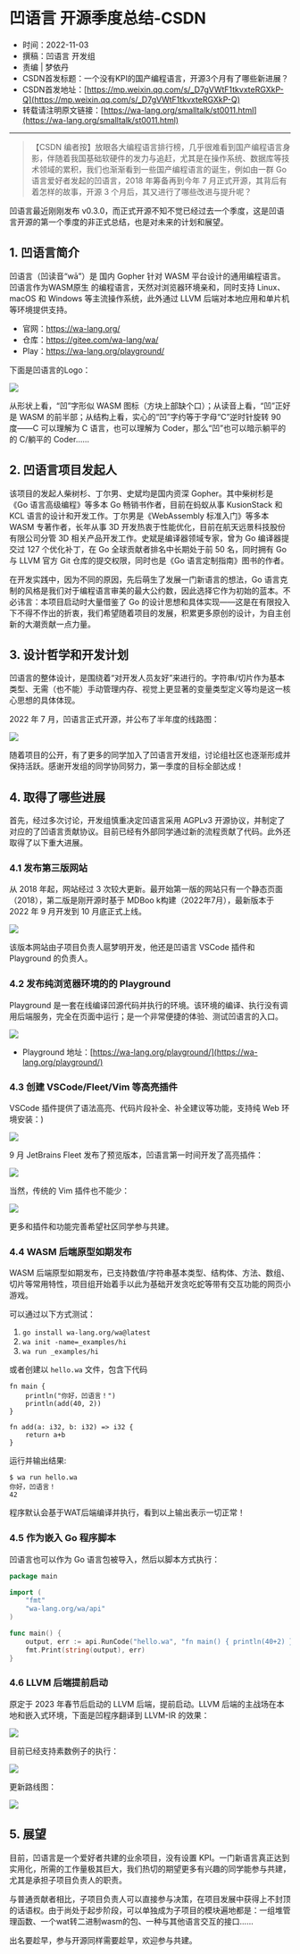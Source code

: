 # 凹语言 开源季度总结-CSDN

- 时间：2022-11-03
- 撰稿：凹语言 开发组
- 责编 | 梦依丹
- CSDN首发标题：一个没有KPI的国产编程语言，开源3个月有了哪些新进展？
- CSDN首发地址：[https://mp.weixin.qq.com/s/_D7gVWtF1tkvxteRGXkP-Q](https://mp.weixin.qq.com/s/_D7gVWtF1tkvxteRGXkP-Q)
- 转载请注明原文链接：[https://wa-lang.org/smalltalk/st0011.html](https://wa-lang.org/smalltalk/st0011.html)

---

> 【CSDN 编者按】放眼各大编程语言排行榜，几乎很难看到国产编程语言身影，伴随着我国基础软硬件的发力与追赶，尤其是在操作系统、数据库等技术领域的累积，我们也渐渐看到一些国产编程语言的诞生，例如由一群 Go 语言爱好者发起的凹语言，2018 年筹备再到今年 7 月正式开源，其背后有着怎样的故事，开源 3 个月后，其又进行了哪些改进与提升呢？

凹语言最近刚刚发布 v0.3.0，而正式开源不知不觉已经过去一个季度，这是凹语言开源的第一个季度的非正式总结，也是对未来的计划和展望。

## 1. 凹语言简介

凹语言（凹读音“wā”）是 国内 Gopher 针对 WASM 平台设计的通用编程语言。凹语言作为WASM原生 的编程语言，天然对浏览器环境亲和，同时支持 Linux、macOS 和 Windows 等主流操作系统，此外通过 LLVM 后端对本地应用和单片机等环境提供支持。

- 官网：https://wa-lang.org/
- 仓库：https://gitee.com/wa-lang/wa/
- Play：https://wa-lang.org/playground/

下面是凹语言的Logo：

![](/st0011-01.png)

从形状上看，“凹”字形似 WASM 图标（方块上部缺个口）；从读音上看，“凹”正好是 WASM 的前半部；从结构上看，实心的“凹”字约等于字母“C”逆时针旋转 90 度——C 可以理解为 C 语言，也可以理解为 Coder，那么“凹”也可以暗示躺平的的 C/躺平的 Coder……

## 2. 凹语言项目发起人

该项目的发起人柴树杉、丁尔男、史斌均是国内资深 Gopher。其中柴树杉是《Go 语言高级编程》等多本 Go 畅销书作者，目前在蚂蚁从事 KusionStack 和 KCL 语言的设计和开发工作。丁尔男是《WebAssembly 标准入门》等多本 WASM 专著作者，长年从事 3D 开发热衷于性能优化，目前在航天远景科技股份有限公司分管 3D 相关产品开发工作。史斌是编译器领域专家，曾为 Go 编译器提交过 127 个优化补丁，在 Go 全球贡献者排名中长期处于前 50 名，同时拥有 Go 与 LLVM 官方 Git 仓库的提交权限，同时也是《Go 语言定制指南》图书的作者。

在开发实践中，因为不同的原因，先后萌生了发展一门新语言的想法，Go 语言克制的风格是我们对于编程语言审美的最大公约数，因此选择它作为初始的蓝本。不必讳言：本项目启动时大量借鉴了 Go 的设计思想和具体实现——这是在有限投入下不得不作出的折衷，我们希望随着项目的发展，积累更多原创的设计，为自主创新的大潮贡献一点力量。

## 3. 设计哲学和开发计划

凹语言的整体设计，是围绕着“对开发人员友好”来进行的。字符串/切片作为基本类型、无需（也不能）手动管理内存、视觉上更显著的变量类型定义等均是这一核心思想的具体体现。

2022 年 7 月，凹语言正式开源，并公布了半年度的线路图：

![](/st0001.png)

随着项目的公开，有了更多的同学加入了凹语言开发组，讨论组社区也逐渐形成并保持活跃。感谢开发组的同学协同努力，第一季度的目标全部达成！

## 4. 取得了哪些进展

首先，经过多次讨论，开发组慎重决定凹语言采用 AGPLv3 开源协议，并制定了对应的了凹语言贡献协议。目前已经有外部同学通过新的流程贡献了代码。此外还取得了以下重大进展。

### 4.1 发布第三版网站

从 2018 年起，网站经过 3 次较大更新。最开始第一版的网站只有一个静态页面（2018），第二版是刚开源时基于 MDBoo k构建（2022年7月），最新版本于 2022 年 9 月开发到 10 月底正式上线。

![](/st0011-02.png)

该版本网站由子项目负责人扈梦明开发，他还是凹语言 VSCode 插件和 Playground 的负责人。

### 4.2 发布纯浏览器环境的的 Playground

Playground 是一套在线编译凹源代码并执行的环境。该环境的编译、执行没有调用后端服务，完全在页面中运行；是一个非常便捷的体验、测试凹语言的入口。

![](/st0011-03.png)

- Playground 地址：[https://wa-lang.org/playground/](https://wa-lang.org/playground/)

### 4.3 创建 VSCode/Fleet/Vim 等高亮插件

VSCode 插件提供了语法高亮、代码片段补全、补全建议等功能，支持纯 Web 环境安装：)

![](/st0011-04.png)

9 月 JetBrains Fleet 发布了预览版本，凹语言第一时间开发了高亮插件：

![](/st0011-05.png)

当然，传统的 Vim 插件也不能少：

![](/st0011-06.png)

更多和插件和功能完善希望社区同学参与共建。

### 4.4 WASM 后端原型如期发布

WASM 后端原型如期发布，已支持数值/字符串基本类型、结构体、方法、数组、切片等常用特性，项目组开始着手以此为基础开发贪吃蛇等带有交互功能的网页小游戏。

可以通过以下方式测试：

1. `go install wa-lang.org/wa@latest`
2. `wa init -name=_examples/hi`
3. `wa run _examples/hi`

或者创建以 `hello.wa` 文件，包含下代码

```wa
fn main {
    println("你好，凹语言！")
    println(add(40, 2))
}

fn add(a: i32, b: i32) => i32 {
    return a+b
}
```

运行并输出结果:

```
$ wa run hello.wa 
你好，凹语言！
42
```

程序默认会基于WAT后端编译并执行，看到以上输出表示一切正常！

### 4.5 作为嵌入 Go 程序脚本

凹语言也可以作为 Go 语言包被导入，然后以脚本方式执行：

```go
package main

import (
    "fmt"
    "wa-lang.org/wa/api"
)

func main() {
    output, err := api.RunCode("hello.wa", "fn main() { println(40+2) }")
    fmt.Print(string(output), err)
}
```

### 4.6 LLVM 后端提前启动

原定于 2023 年春节后启动的 LLVM 后端，提前启动。LLVM 后端的主战场在本地和嵌入式环境，下面是凹程序翻译到 LLVM-IR 的效果：

![](/st0011-07.png)

目前已经支持素数例子的执行：

![](/st0011-08.jpg)

更新路线图：

![](/st0011-09.png)

## 5. 展望

目前，凹语言是一个爱好者共建的业余项目，没有设置 KPI。一门新语言真正达到实用化，所需的工作量极其巨大，我们热切的期望更多有兴趣的同学能参与共建，尤其是承担子项目负责人的职责。

与普通贡献者相比，子项目负责人可以直接参与决策，在项目发展中获得上不封顶的话语权。由于尚处于起步阶段，可以单独成为子项目的模块遍地都是：一组堆管理函数、一个wat转二进制wasm的包、一种与其他语言交互的接口……

出名要趁早，参与开源同样需要趁早，欢迎参与共建。
